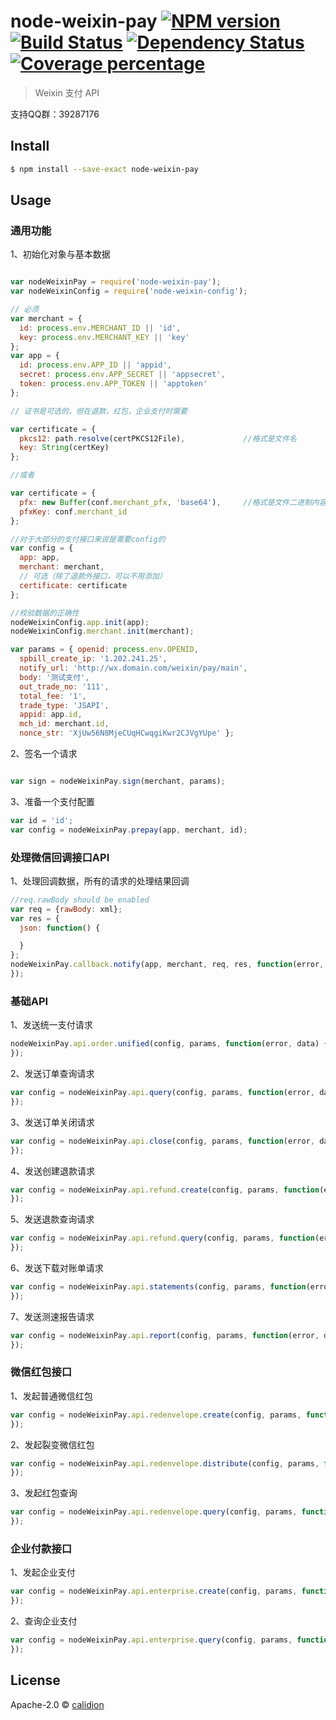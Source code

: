 # node-weixin-pay [![NPM version][npm-image]][npm-url] [![Build Status][travis-image]][travis-url] [![Dependency Status][daviddm-image]][daviddm-url] [![Coverage percentage][coveralls-image]][coveralls-url]

> Weixin 支付 API

支持QQ群：39287176

## Install

```sh
$ npm install --save-exact node-weixin-pay
```

## Usage


### 通用功能

1、初始化对象与基本数据

```js

var nodeWeixinPay = require('node-weixin-pay');
var nodeWeixinConfig = require('node-weixin-config');

// 必须
var merchant = {
  id: process.env.MERCHANT_ID || 'id',
  key: process.env.MERCHANT_KEY || 'key'
};
var app = {
  id: process.env.APP_ID || 'appid',
  secret: process.env.APP_SECRET || 'appsecret',
  token: process.env.APP_TOKEN || 'apptoken'
};

// 证书是可选的，但在退款，红包，企业支付时需要

var certificate = {
  pkcs12: path.resolve(certPKCS12File),             //格式是文件名
  key: String(certKey)
};

//或者

var certificate = {
  pfx: new Buffer(conf.merchant_pfx, 'base64'),     //格式是文件二进制内容
  pfxKey: conf.merchant_id
};

//对于大部分的支付接口来说是需要config的
var config = {
  app: app,
  merchant: merchant,
  // 可选（除了退款外接口，可以不用添加）
  certificate: certificate
};

//校验数据的正确性
nodeWeixinConfig.app.init(app);
nodeWeixinConfig.merchant.init(merchant);

var params = { openid: process.env.OPENID,
  spbill_create_ip: '1.202.241.25',
  notify_url: 'http://wx.domain.com/weixin/pay/main',
  body: '测试支付',
  out_trade_no: '111',
  total_fee: '1',
  trade_type: 'JSAPI',
  appid: app.id,
  mch_id: merchant.id,
  nonce_str: 'XjUw56N8MjeCUqHCwqgiKwr2CJVgYUpe' };

```

2、签名一个请求

```js

var sign = nodeWeixinPay.sign(merchant, params);
```


3、准备一个支付配置

```js
var id = 'id';
var config = nodeWeixinPay.prepay(app, merchant, id);
```

### 处理微信回调接口API

1、处理回调数据，所有的请求的处理结果回调

```js
//req.rawBody should be enabled
var req = {rawBody: xml};
var res = {
  json: function() {

  }
};
nodeWeixinPay.callback.notify(app, merchant, req, res, function(error, data) {
});
```

### 基础API

1、发送统一支付请求

```js
nodeWeixinPay.api.order.unified(config, params, function(error, data) {
});
```

2、发送订单查询请求

```js
var config = nodeWeixinPay.api.query(config, params, function(error, data) {
});
```

3、发送订单关闭请求

```js
var config = nodeWeixinPay.api.close(config, params, function(error, data) {
});
```

4、发送创建退款请求

```js
var config = nodeWeixinPay.api.refund.create(config, params, function(error, data) {
});
```

5、发送退款查询请求

```js
var config = nodeWeixinPay.api.refund.query(config, params, function(error, data) {
});
```

6、发送下载对账单请求

```js
var config = nodeWeixinPay.api.statements(config, params, function(error, data) {
});
```

7、发送测速报告请求

```js
var config = nodeWeixinPay.api.report(config, params, function(error, data) {
});
```

### 微信红包接口

1、发起普通微信红包

```js
var config = nodeWeixinPay.api.redenvelope.create(config, params, function(error, data) {
});
```
2、发起裂变微信红包

```js
var config = nodeWeixinPay.api.redenvelope.distribute(config, params, function(error, data) {
});
```
3、发起红包查询

```js
var config = nodeWeixinPay.api.redenvelope.query(config, params, function(error, data) {
});
```

### 企业付款接口

1、发起企业支付

```js
var config = nodeWeixinPay.api.enterprise.create(config, params, function(error, data) {
});
```

2、查询企业支付

```js
var config = nodeWeixinPay.api.enterprise.query(config, params, function(error, data) {
});
```



## License

Apache-2.0 © [calidion](calidion.github.io)


[npm-image]: https://badge.fury.io/js/node-weixin-pay.svg
[npm-url]: https://npmjs.org/package/node-weixin-pay
[travis-image]: https://travis-ci.org/node-weixin/node-weixin-pay.svg?branch=master
[travis-url]: https://travis-ci.org/node-weixin/node-weixin-pay
[daviddm-image]: https://david-dm.org/node-weixin/node-weixin-pay.svg?theme=shields.io
[daviddm-url]: https://david-dm.org/node-weixin/node-weixin-pay
[coveralls-image]: https://coveralls.io/repos/node-weixin/node-weixin-pay/badge.svg
[coveralls-url]: https://coveralls.io/r/node-weixin/node-weixin-pay

